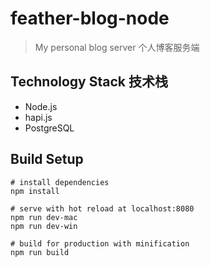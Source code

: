 # feather-blog-node

> My personal blog server
> 个人博客服务端

## Technology Stack 技术栈

* Node.js
* hapi.js
* PostgreSQL

## Build Setup

```
# install dependencies
npm install

# serve with hot reload at localhost:8080
npm run dev-mac
npm run dev-win

# build for production with minification
npm run build
```
